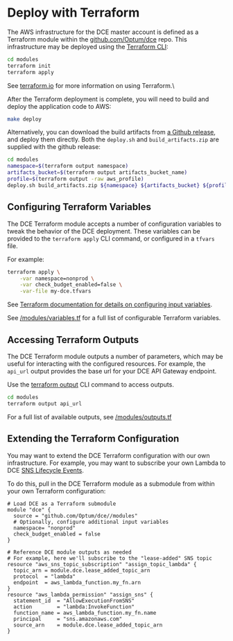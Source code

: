 # Deploy with Terraform

The AWS infrastructure for the DCE master account is defined as a Terraform module within the [github.com/Optum/dce](https://github.com/Optum/dce) repo. This infrastructure may be deployed using the [Terraform CLI](https://www.terraform.io/docs/commands/index.html):

```bash
cd modules
terraform init
terraform apply
```

See [terraform.io](https://www.terraform.io/) for more information on using Terraform.\

After the Terraform deployment is complete, you will need to build and deploy the application code to AWS:

```bash
make deploy
```

Alternatively, you can download the build artifacts from [a Github release](https://github.com/Optum/dce/releases), and deploy them directly.
Both the `deploy.sh` and `build_artifacts.zip` are supplied with the github release:

```bash
cd modules
namespace=$(terraform output namespace)
artifacts_bucket=$(terraform output artifacts_bucket_name)
profile=$(terraform output -raw aws_profile)
deploy.sh build_artifacts.zip ${namespace} ${artifacts_bucket} ${profile}
```

## Configuring Terraform Variables

The DCE Terraform module accepts a number of configuration variables to tweak the behavior of the DCE deployment. These variables can be provided to the `terraform apply` CLI command, or configured in a `tfvars` file.

 For example:

```bash
terraform apply \
    -var namespace=nonprod \
    -var check_budget_enabled=false \
    -var-file my-dce.tfvars
```

See [Terraform documentation for details on configuring input variables](https://www.terraform.io/docs/configuration/variables.html).

See [/modules/variables.tf](https://github.com/Optum/dce/blob/master/modules/variables.tf) for a full list of configurable Terraform variables.

## Accessing Terraform Outputs

The DCE Terraform module outputs a number of parameters, which may be useful for interacting with the configured resources. For example, the `api_url` output provides the base url for your DCE API Gateway endpoint.

Use the [terraform output](https://www.terraform.io/docs/commands/output.html) CLI command to access outputs.

```bash
cd modules
terraform output api_url
```

For a full list of available outputs, see [/modules/outputs.tf](https://github.com/Optum/dce/blob/master/modules/outputs.tf)


## Extending the Terraform Configuration

You may want to extend the DCE Terraform configuration with our own infrastructure. For example, you may want to subscribe your own Lambda to DCE [SNS Lifecycle Events](sns.md).

To do this, pull in the DCE Terraform module as a submodule from within your own Terraform configuration:

```hcl
# Load DCE as a Terraform submodule
module "dce" {
  source = "github.com/Optum/dce//modules"
  # Optionally, configure additional input variables
  namespace= "nonprod"
  check_budget_enabled = false
}

# Reference DCE module outputs as needed
# For example, here we'll subscribe to the "lease-added" SNS topic
resource "aws_sns_topic_subscription" "assign_topic_lambda" {
  topic_arn = module.dce.lease_added_topic_arn
  protocol  = "lambda"
  endpoint  = aws_lambda_function.my_fn.arn
}
resource "aws_lambda_permission" "assign_sns" {
  statement_id  = "AllowExecutionFromSNS"
  action        = "lambda:InvokeFunction"
  function_name = aws_lambda_function.my_fn.name
  principal     = "sns.amazonaws.com"
  source_arn    = module.dce.lease_added_topic_arn
}
```
